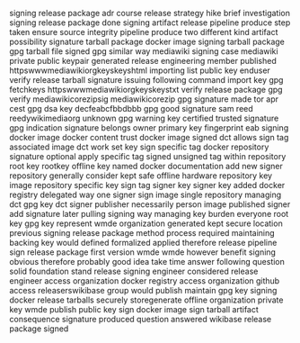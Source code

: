 signing release package adr course release strategy hike brief investigation signing release package done signing artifact release pipeline produce step taken ensure source integrity pipeline produce two different kind artifact possibility signature tarball package docker image signing tarball package gpg tarball file signed gpg similar way mediawiki signing case mediawiki private public keypair generated release engineering member published httpswwwmediawikiorgkeyskeyshtml importing list public key enduser verify release tarball signature issuing following command import key gpg fetchkeys httpswwwmediawikiorgkeyskeystxt verify release package gpg verify mediawikicorezipsig mediawikicorezip gpg signature made tor apr cest gpg dsa key decfeabcfbbdbbb gpg good signature sam reed reedywikimediaorg unknown gpg warning key certified trusted signature gpg indication signature belongs owner primary key fingerprint eab signing docker image docker content trust docker image signed dct allows sign tag associated image dct work set key sign specific tag docker repository signature optional apply specific tag signed unsigned tag within repository root key rootkey offline key named docker documentation add new signer repository generally consider kept safe offline hardware repository key image repository specific key sign tag signer key signer key added docker registry delegated way one signer sign image single repository managing dct gpg key dct signer publisher necessarily person image published signer add signature later pulling signing way managing key burden everyone root key gpg key represent wmde organization generated kept secure location previous signing release package method process required maintaining backing key would defined formalized applied therefore release pipeline sign release package first version wmde wmde however benefit signing obvious therefore probably good idea take time answer following question solid foundation stand release signing engineer considered release engineer access organization docker registry access organization github access releaserswikibase group would publish maintain gpg key signing docker release tarballs securely storegenerate offline organization private key wmde publish public key sign docker image sign tarball artifact consequence signature produced question answered wikibase release package signed